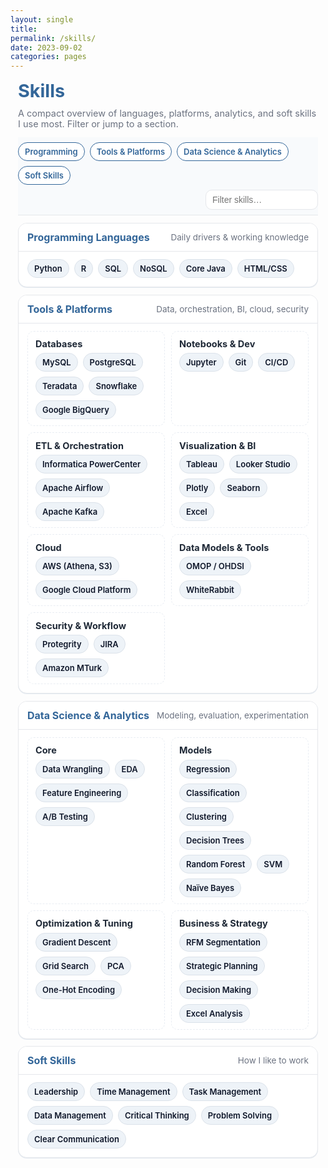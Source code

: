 ```yaml
---
layout: single
title:
permalink: /skills/
date: 2023-09-02
categories: pages
---
```


<link href="https://fonts.googleapis.com/css2?family=Inter:wght@400;600&display=swap" rel="stylesheet">

<style>
  :root{
    --brand:#336699; --ink:#1f2937; --muted:#6b7280;
    --card:#ffffff; --line:#e5e7eb; --ring:rgba(51,102,153,.12);
    --bg:#f8fafc; --wrap-max: 1000px;
  }

  /* Page wrapper */
  .skills-wrap{
    font-family:'Inter',system-ui,-apple-system,Segoe UI,Roboto,Helvetica,Arial,sans-serif;
    width:100%; max-width:min(100%, var(--wrap-max));
    margin-inline:auto; padding-inline:12px; box-sizing:border-box;
    color:var(--ink);
  }

  h1.page-title{ color:var(--brand); margin:.25rem 0 .6rem; font-size:clamp(24px,3vw,30px); }
  p.page-sub{ color:var(--muted); font-size:14.5px; margin:0 0 .8rem; }

  /* Sticky nav + filter */
  .topbar{
    position:sticky; top:0; z-index:1; background:var(--bg);
    border-bottom:1px solid var(--line); padding:8px 0; margin-bottom:.8rem;
    display:flex; flex-wrap:wrap; gap:8px; align-items:center;
  }
  .pills{ display:flex; gap:8px; flex-wrap:wrap; }
  .pill-link{
    text-decoration:none; color:var(--brand); border:1px solid var(--brand);
    background:#fff; padding:6px 10px; border-radius:999px; font-weight:600; font-size:13px;
  }
  .filter{
    margin-left:auto; display:flex; align-items:center; gap:8px;
  }
  .filter input{
    padding:7px 10px; border:1px solid var(--line); border-radius:10px;
    font-size:14px; width:180px; background:#fff;
  }

  /* Cards */
  .card{
    background:var(--card); border:1px solid var(--line); border-radius:14px;
    box-shadow:0 1px 0 var(--ring); margin:.7rem 0; overflow:hidden;
  }
  .card-header{
    display:flex; justify-content:space-between; align-items:center;
    padding:12px 14px; background:#fff;
  }
  .card-title{ font-weight:700; color:var(--brand); font-size:16px; }
  .card-sub{ color:var(--muted); font-size:13.5px; }

  .card-body{
    padding:12px 14px 14px; border-top:1px solid var(--line);
  }
  .grid{
    display:grid; gap:10px;
    grid-template-columns: repeat(1, minmax(0,1fr));
  }
  @media (min-width:760px){
    .grid{ grid-template-columns: repeat(2, minmax(0,1fr)); }
  }
  @media (min-width:980px){
    .grid{ grid-template-columns: repeat(3, minmax(0,1fr)); }
  }

  /* Groups within a card */
  .group{
    border:1px dashed #e9edf3; border-radius:10px; padding:10px 12px; background:#fff;
  }
  .group h4{
    margin:.1rem 0 .4rem; font-size:14.5px; color:var(--ink);
  }

  /* Badges */
  .badges{ display:flex; flex-wrap:wrap; gap:8px; }
  .badge{
    display:inline-flex; align-items:center; gap:6px;
    padding:6px 10px; font-size:13px; font-weight:600;
    background:#eef3f8; color:#0f172a; border:1px solid #dbe2ea; border-radius:999px;
  }
  .badge .ico{ width:16px; height:16px; object-fit:contain; border-radius:3px; }

  /* Hide helper when using filter */
  .hidden-by-filter{ display:none !important; }
</style>

<div class="skills-wrap">
  <h1 class="page-title">Skills</h1>
  <p class="page-sub">A compact overview of languages, platforms, analytics, and soft skills I use most. Filter or jump to a section.</p>

  <div class="topbar">
    <div class="pills">
      <a class="pill-link" href="#prog">Programming</a>
      <a class="pill-link" href="#tools">Tools & Platforms</a>
      <a class="pill-link" href="#ds">Data Science & Analytics</a>
      <a class="pill-link" href="#soft">Soft Skills</a>
    </div>
    <div class="filter" aria-label="Skill filter">
      <input id="skillFilter" type="search" placeholder="Filter skills…">
    </div>
  </div>

  <!-- PROGRAMMING -->
  <section class="card" id="prog">
    <div class="card-header">
      <div class="card-title">Programming Languages</div>
      <div class="card-sub">Daily drivers & working knowledge</div>
    </div>
    <div class="card-body">
      <div class="badges">
        <!-- Add icons by uncommenting <img class="ico" src="..."> if desired -->
        <span class="badge"><!-- <img class="ico" src="/assets/images/logo/python.png"> -->Python</span>
        <span class="badge"><!-- <img class="ico" src="/assets/images/logo/R_logo.jpg"> -->R</span>
        <span class="badge"><!-- <img class="ico" src="/assets/images/logo/sql_logo.png"> -->SQL</span>
        <span class="badge">NoSQL</span>
        <span class="badge"><!-- <img class="ico" src="/assets/images/logo/java.png"> -->Core&nbsp;Java</span>
        <span class="badge"><!-- <img class="ico" src="/assets/images/logo/html.jpg"> -->HTML/CSS</span>
      </div>
    </div>
  </section>

  <!-- TOOLS & PLATFORMS -->
  <section class="card" id="tools">
    <div class="card-header">
      <div class="card-title">Tools & Platforms</div>
      <div class="card-sub">Data, orchestration, BI, cloud, security</div>
    </div>
    <div class="card-body">
      <div class="grid">
        <div class="group">
          <h4>Databases</h4>
          <div class="badges">
            <span class="badge">MySQL</span>
            <span class="badge">PostgreSQL</span>
            <span class="badge">Teradata</span>
            <span class="badge">Snowflake</span>
            <span class="badge">Google&nbsp;BigQuery</span>
          </div>
        </div>
        <div class="group">
          <h4>Notebooks & Dev</h4>
          <div class="badges">
            <span class="badge">Jupyter</span>
            <span class="badge">Git</span>
            <span class="badge">CI/CD</span>
          </div>
        </div>
        <div class="group">
          <h4>ETL & Orchestration</h4>
          <div class="badges">
            <span class="badge">Informatica PowerCenter</span>
            <span class="badge">Apache Airflow</span>
            <span class="badge">Apache Kafka</span>
          </div>
        </div>
        <div class="group">
          <h4>Visualization & BI</h4>
          <div class="badges">
            <span class="badge">Tableau</span>
            <span class="badge">Looker Studio</span>
            <span class="badge">Plotly</span>
            <span class="badge">Seaborn</span>
            <span class="badge">Excel</span>
          </div>
        </div>
        <div class="group">
          <h4>Cloud</h4>
          <div class="badges">
            <span class="badge">AWS (Athena, S3)</span>
            <span class="badge">Google Cloud Platform</span>
          </div>
        </div>
        <div class="group">
          <h4>Data Models & Tools</h4>
          <div class="badges">
            <span class="badge">OMOP / OHDSI</span>
            <span class="badge">WhiteRabbit</span>
          </div>
        </div>
        <div class="group">
          <h4>Security & Workflow</h4>
          <div class="badges">
            <span class="badge">Protegrity</span>
            <span class="badge">JIRA</span>
            <span class="badge">Amazon MTurk</span>
          </div>
        </div>
      </div>
    </div>
  </section>

  <!-- DATA SCIENCE & ANALYTICS -->
  <section class="card" id="ds">
    <div class="card-header">
      <div class="card-title">Data Science & Analytics</div>
      <div class="card-sub">Modeling, evaluation, experimentation</div>
    </div>
    <div class="card-body">
      <div class="grid">
        <div class="group">
          <h4>Core</h4>
          <div class="badges">
            <span class="badge">Data Wrangling</span>
            <span class="badge">EDA</span>
            <span class="badge">Feature Engineering</span>
            <span class="badge">A/B Testing</span>
          </div>
        </div>
        <div class="group">
          <h4>Models</h4>
          <div class="badges">
            <span class="badge">Regression</span>
            <span class="badge">Classification</span>
            <span class="badge">Clustering</span>
            <span class="badge">Decision Trees</span>
            <span class="badge">Random Forest</span>
            <span class="badge">SVM</span>
            <span class="badge">Naïve Bayes</span>
          </div>
        </div>
        <div class="group">
          <h4>Optimization & Tuning</h4>
          <div class="badges">
            <span class="badge">Gradient Descent</span>
            <span class="badge">Grid Search</span>
            <span class="badge">PCA</span>
            <span class="badge">One-Hot Encoding</span>
          </div>
        </div>
        <div class="group">
          <h4>Business & Strategy</h4>
          <div class="badges">
            <span class="badge">RFM Segmentation</span>
            <span class="badge">Strategic Planning</span>
            <span class="badge">Decision Making</span>
            <span class="badge">Excel Analysis</span>
          </div>
        </div>
      </div>
    </div>
  </section>

  <!-- SOFT SKILLS -->
  <section class="card" id="soft">
    <div class="card-header">
      <div class="card-title">Soft Skills</div>
      <div class="card-sub">How I like to work</div>
    </div>
    <div class="card-body">
      <div class="badges">
        <span class="badge">Leadership</span>
        <span class="badge">Time Management</span>
        <span class="badge">Task Management</span>
        <span class="badge">Data Management</span>
        <span class="badge">Critical Thinking</span>
        <span class="badge">Problem Solving</span>
        <span class="badge">Clear Communication</span>
      </div>
    </div>
  </section>
</div>

<script>
  // Simple client-side filter (matches text of badges and headings)
  const input = document.getElementById('skillFilter');
  if (input){
    input.addEventListener('input', () => {
      const q = input.value.trim().toLowerCase();
      document.querySelectorAll('.card').forEach(card => {
        // Show card if any badge/group/title matches
        const text = card.innerText.toLowerCase();
        const hit = q === '' || text.includes(q);
        card.classList.toggle('hidden-by-filter', !hit);
      });
    });
  }
</script>

